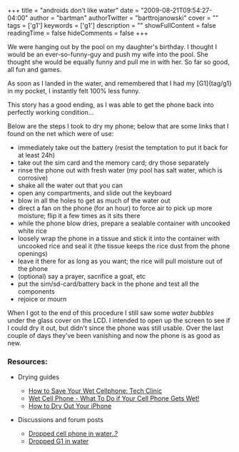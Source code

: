+++
title = "androids don't like water"
date = "2009-08-21T09:54:27-04:00"
author = "bartman"
authorTwitter = "barttrojanowski"
cover = ""
tags = ['g1']
keywords = ['g1']
description = ""
showFullContent = false
readingTime = false
hideComments = false
+++

We were hanging out by the pool on my daughter's birthday.  I thought I would be an ever-so-funny-guy and
push my wife into the pool.  She thought she would be equally funny and pull me in with her.  So far so good,
all fun and games.

As soon as I landed in the water, and remembered that I had my [G1]{tag/g1} in my pocket, I instantly felt 100% less funny.

This story has a good ending, as I was able to get the phone back into perfectly working condition...

<!--more-->

Below are the steps I took to dry my phone; below that are some links that I found on the net which were of use:

 - immediately take out the battery (resist the temptation to put it back for at least 24h)
 - take out the sim card and the memory card; dry those separately
 - rinse the phone out with fresh water (my pool has salt water, which is corrosive)
 - shake all the water out that you can
 - open any compartments, and slide out the keyboard
 - blow in all the holes to get as much of the water out
 - direct a fan on the phone (for an hour) to force air to pick up more moisture; flip it a few times as it sits there
 - while the phone blow dries, prepare a sealable container with uncooked white rice
 - loosely wrap the phone in a tissue and stick it into the container with uncooked rice and seal it (the tissue keeps the rice dust from the phone openings)
 - leave it there for as long as you want; the rice will pull moisture out of the phone
 - (optional) say a prayer, sacrifice a goat, etc
 - put the sim/sd-card/battery back in the phone and test all the components
 - rejoice or mourn

When I got to the end of this procedure I still saw some *water bubbles* under the glass cover on the LCD.  I intended to open up the screen
to see if I could dry it out, but didn't since the phone was still usable.  Over the last couple of days they've been vanishing and now the phone is as good as new.

### Resources:

 - Drying guides
   - [How to Save Your Wet Cellphone: Tech Clinic](http://www.popularmechanics.com/technology/how_to/4269047.html)
   - [Wet Cell Phone - What To Do if Your Cell Phone Gets Wet!](http://cellphoneforums.net/general-cell-phone-forum/t255641-wet-cell-phone-what-do-if-your-cell-phone-gets-wet.html)
   - [How to Dry Out Your iPhone](http://www.associatedcontent.com/article/1028188/how_to_dry_out_your_iphone.html?cat=15)

 - Discussions and forum posts
   - [Dropped cell phone in water..?](http://answers.yahoo.com/question/index?qid=20080330165719AAonaZC)
   - [Dropped G1 in water](http://androidcommunity.com/forums/f9/dropped-g1-in-water-18673/)